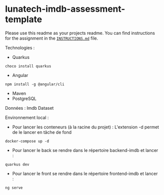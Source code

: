 # lunatech-imdb-assessment-template

Please use this readme as your projects readme. You can find instructions for
the assignment in the [`INSTRUCTIONS.md`](INSTRUCTIONS.md) file.

Technologies :

- Quarkus

```shell
choco install quarkus
```

- Angular

```shell
npm install -g @angular/cli
```

- Maven
- PostgreSQL

Données :
Imdb Dataset

Environnement local :

* Pour lancer les conteneurs (à la racine du projet) :
  L'extension -d permet de le lancer en tâche de fond

```shell
docker-compose up -d
```

* Pour lancer le back se rendre dans le répertoire backend-imdb et lancer :

```shell
quarkus dev
```

* Pour lancer le front se rendre dans le répertoire frontend-imdb et lancer :

```shell
ng serve
```
